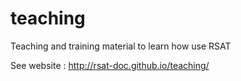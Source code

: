 # teaching
Teaching and training material to learn how use RSAT

See website :
http://rsat-doc.github.io/teaching/
